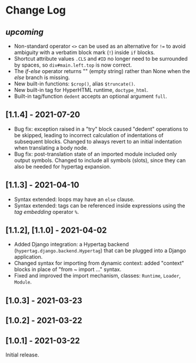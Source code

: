 # Change Log

## *upcoming*

- Non-standard operator `<>` can be used as an alternative for `!=` 
  to avoid ambiguity with a verbatim block mark (`!`) inside `if` blocks.
- Shortcut attribute values `.CLS` and `#ID` no longer need to be surrounded 
  by spaces, so `div#main.left.top` is now correct.
- The *if-else* operator returns "" (empty string) rather than None
  when the *else* branch is missing.
- New built-in functions: `$crop()`, alias `$truncate()`.
- New built-in tag for HyperHTML runtime, `doctype_html`.
- Built-in tag/function `dedent` accepts an optional argument `full`.

## [1.1.4] - 2021-07-20

- Bug fix: exception raised in a "try" block caused "dedent" operations to be skipped,
  leading to incorrect calculation of indentations of subsequent blocks.
  Changed to always revert to an initial indentation when translating a body node.
- Bug fix: post-translation state of an imported module included only output symbols.
  Changed to include all symbols (slots), since they can also be needed 
  for hypertag expansion.

## [1.1.3] - 2021-04-10

- Syntax extended: loops may have an `else` clause.
- Syntax extended: tags can be referenced inside expressions using the _tag embedding_ operator `%`.

## [1.1.2], [1.1.0] - 2021-04-02

- Added Django integration: a Hypertag backend (`hypertag.django.backend.Hypertag`) that can be plugged into a Django application.
- Changed syntax for importing from dynamic context: added "context" blocks in place of "from ~ import ..." syntax.
- Fixed and improved the import mechanism, classes: `Runtime`, `Loader`, `Module`.

## [1.0.3] - 2021-03-23

## [1.0.2] - 2021-03-22

## [1.0.1] - 2021-03-22

Initial release.
